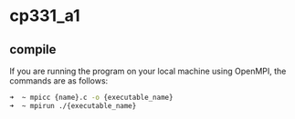 # cp331_a1

## compile

If you are running the program on your local machine using OpenMPI, the commands are as follows:

```bash
➜  ~ mpicc {name}.c -o {executable_name}
➜  ~ mpirun ./{executable_name}
```
